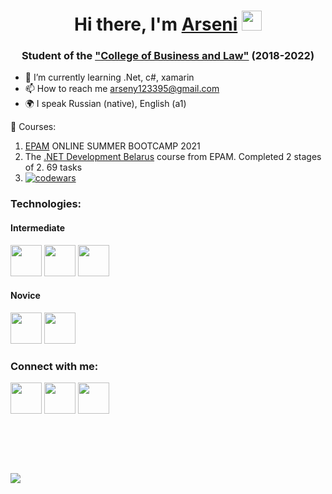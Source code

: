 <h1 align="center">Hi there, I'm <a href="https://github.com/user-nam-e" target="_blank">Arseni</a> 
<img src="https://github.com/blackcater/blackcater/raw/main/images/Hi.gif" height="32"/></h1>
<h3 align="center">Student of the <a href="https://brest.kbp.by/" target="_blank">"College of Business and Law"</a> (2018-2022)</h3>

- 🌱 I’m currently learning .Net, c#, xamarin
- 📫 How to reach me <a href="mailto:arseny123395@gmail.com">arseny123395@gmail.com</a>
- 🌍 I speak Russian (native), English (a1)

📘 Courses: 
1) <a href="https://www.epam.com/" target="_blank">EPAM</a> ONLINE SUMMER BOOTCAMP 2021
2) The <a href="https://training.epam.com/#!/Training/2665?lang=en" target="_blank">.NET Development Belarus</a> course from EPAM. Completed 2 stages of 2. 69 tasks 
3) [![codewars](https://www.codewars.com/users/arseniy__/badges/small)](https://www.codewars.com/users/arseniy__)

<h3 align="start">Technologies: </h3>
<h4>Intermediate</h4>
<a href="https://en.wikipedia.org/wiki/C_Sharp_(programming_language)"><img src="https://img.icons8.com/color/2x/c-sharp-logo.png" width="50" 
   height="50" alt=""></a>
<a href="https://en.wikipedia.org/wiki/Xamarin"><img src="https://img.icons8.com/color/2x/xamarin.png" width="50" 
   height="50" alt=""></a>
<a href="https://en.wikipedia.org/wiki/.NET"><img src="https://img.icons8.com/external-tal-revivo-color-tal-revivo/2x/external-net-or-dot-net-a-software-framework-developed-by-microsoft-logo-color-tal-revivo.png" width="50" 
   height="50" alt=""></a>
 

<h4>Novice</h4>
<a href="https://en.wikipedia.org/wiki/Microsoft_SQL_Server"><img src="https://img.icons8.com/external-wanicon-lineal-color-wanicon/2x/external-sql-server-big-data-wanicon-lineal-color-wanicon.png" width="50" 
   height="50" alt=""></a>
<a href="https://en.wikipedia.org/wiki/SQL"><img src="https://img.icons8.com/external-soft-fill-juicy-fish/2x/external-sql-servers-and-networks-soft-fill-soft-fill-juicy-fish.png" width="50" 
   height="50" alt=""></a>

<h3 align="start">Connect with me:</h3>
<a href="https://t.me/wertybezq"><img src="https://cdn-icons-png.flaticon.com/128/5968/5968804.png" width="50" 
   height="50" alt=""></a>
 <a href="https://discordapp.com/users/\_(^_^)_/#3447/"><img src="https://cdn-icons-png.flaticon.com/128/5968/5968756.png" width="50" 
   height="50" alt=""></a>
 <a href="mailto:arseni.baranowski@gmail.com"><img src="https://cdn-icons-png.flaticon.com/128/888/888853.png" width="50" 
   height="50" alt=""></a>
   
<h1> </h1>

![](https://komarev.com/ghpvc/?username=user-nam-e)
